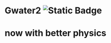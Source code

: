 # Gwater2 ![Static Badge](https://img.shields.io/badge/build-fucking%20sucks-brightgreen?label=this%20code)
# now with better physics
